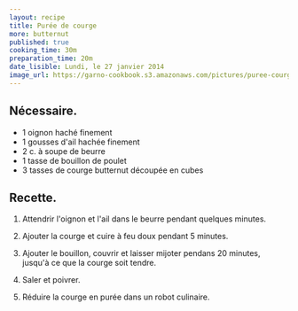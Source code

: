 ```yaml
---
layout: recipe
title: Purée de courge
more: butternut
published: true
cooking_time: 30m
preparation_time: 20m
date_lisible: Lundi, le 27 janvier 2014
image_url: https://garno-cookbook.s3.amazonaws.com/pictures/puree-courge-butternut.jpg
---
```


## Nécessaire.

* 1 oignon haché finement
* 1 gousses d'ail hachée finement
* 2 c. à soupe de beurre
* 1 tasse de bouillon de poulet
* 3 tasses de courge butternut découpée en cubes

## Recette.

1. Attendrir l'oignon et l'ail dans le beurre pendant quelques minutes.

2. Ajouter la courge et cuire à feu doux pendant 5 minutes.

3. Ajouter le bouillon, couvrir et laisser mijoter pendans 20 minutes, jusqu'à ce que
la courge soit tendre.

4. Saler et poivrer.

5. Réduire la courge en purée dans un robot culinaire.
